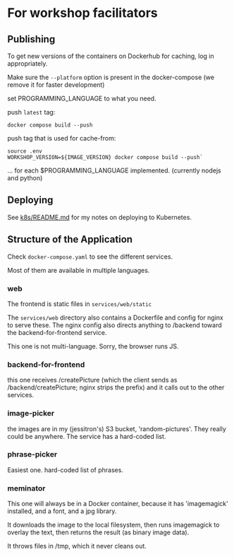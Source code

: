 # For workshop facilitators

## Publishing

To get new versions of the containers on Dockerhub for caching, log in appropriately.

Make sure the `--platform` option is present in the docker-compose (we remove it for faster development)

set PROGRAMMING_LANGUAGE to what you need.

push `latest` tag:

`docker compose build --push`

push tag that is used for cache-from:

```
source .env
WORKSHOP_VERSION=${IMAGE_VERSION} docker compose build --push`
```

... for each $PROGRAMMING_LANGUAGE implemented. (currently nodejs and python)

## Deploying

See [k8s/README.md](k8s/README.md) for my notes on deploying to Kubernetes.


## Structure of the Application

Check `docker-compose.yaml` to see the different services.

Most of them are available in multiple languages.

### web

The frontend is static files in `services/web/static`

The `services/web` directory also contains a Dockerfile and config for nginx to serve these. The nginx config also directs anything to /backend toward the backend-for-frontend service.

This one is not multi-language. Sorry, the browser runs JS.

### backend-for-frontend

this one receives /createPicture (which the client sends as /backend/createPicture; nginx strips the prefix)
and it calls out to the other services.

### image-picker

the images are in my (jessitron's) S3 bucket, 'random-pictures'.
They really could be anywhere. The service has a hard-coded list.

### phrase-picker

Easiest one. hard-coded list of phrases.

### meminator

This one will always be in a Docker container, because it has 'imagemagick' installed, and a font, and a jpg library.

It downloads the image to the local filesystem, then runs imagemagick to overlay the text, then returns the result (as binary image data).

It throws files in /tmp, which it never cleans out.
